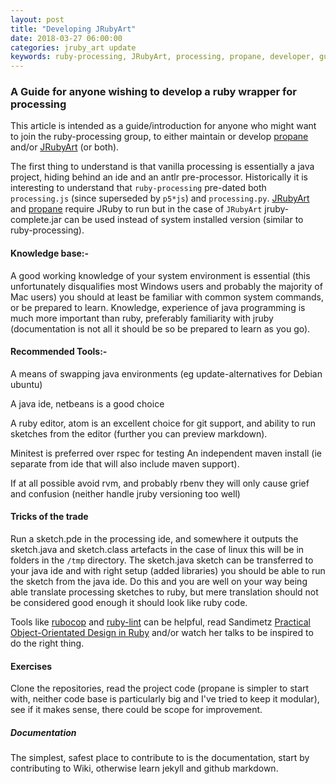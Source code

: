 ```yaml
---
layout: post
title: "Developing JRubyArt"
date: 2018-03-27 06:00:00
categories: jruby_art update
keywords: ruby-processing, JRubyArt, processing, propane, developer, guide
---
```

### A Guide for anyone wishing to develop a ruby wrapper for processing

This article is intended as a guide/introduction for anyone who might want to join the ruby-processing group, to either maintain or develop [propane][propane] and/or [JRubyArt][jruby_art] (or both).

The first thing to understand is that vanilla processing is essentially a java project, hiding behind an ide and an antlr pre-processor. Historically it is interesting to understand that `ruby-processing` pre-dated both `processing.js` (since superseded by `p5*js`) and `processing.py`. [JRubyArt][jruby_art] and [propane][propane] require JRuby to run but in the case of `JRubyArt` jruby-complete.jar can be used instead of system installed version (similar to ruby-processing).

#### Knowledge base:-

A good working knowledge of your system environment is essential (this unfortunately disqualifies most Windows users and probably the majority of Mac users) you should at least be familiar with common system commands, or be prepared to learn.
Knowledge, experience of java programming is much more important than ruby, preferably familiarity with jruby (documentation is not all it should be so be prepared to learn as you go).

#### Recommended Tools:-

A means of swapping java environments (eg update-alternatives for Debian ubuntu)

A java ide, netbeans is a good choice

A ruby editor, atom is an excellent choice for git support, and ability to run sketches from the editor (further you can preview markdown).

Minitest is preferred over rspec for testing
An independent maven install (ie separate from ide that will also include maven support).

If at all possible avoid rvm, and probably rbenv they will only cause grief and confusion (neither handle jruby versioning too well)

#### Tricks of the trade

Run a sketch.pde in the processing ide, and somewhere it outputs the sketch.java and sketch.class artefacts in the case of linux this will be in folders in the `/tmp` directory. The sketch.java sketch can be transferred to your java ide and with right setup (added libraries) you should be able to run the sketch from the java ide. Do this and you are well on your way being able translate processing sketches to ruby, but mere translation should not be considered good enough it should look like ruby code.

Tools like [rubocop][rubocop] and [ruby-lint][lint] can be helpful, read Sandimetz [Practical Object-Orientated Design in Ruby][poodr] and/or watch her talks to be inspired to do the right thing.

#### Exercises

Clone the repositories, read the project code (propane is simpler to start with, neither code base is particularly big and I've tried to keep it modular), see if it makes sense, there could be scope for improvement.

##### Documentation

The simplest, safest place to contribute to is the documentation, start by contributing to Wiki, otherwise learn jekyll and github markdown.


[jruby_art]:https://ruby-processing.github.io/JRubyArt/
[propane]:https://ruby-processing.github.io/propane/
[rubocop]:http://rubocop.readthedocs.io/en/latest/
[lint]:http://code.yorickpeterse.com/ruby-lint/latest/
[poodr]:http://www.poodr.com/
